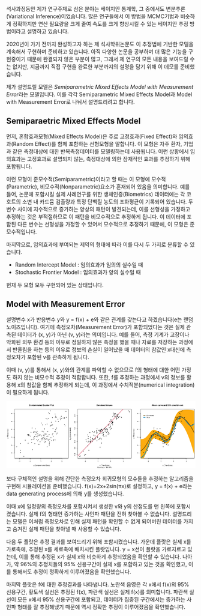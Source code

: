 석사과정동안 제가 연구주제로 삼은 분야는 베이지안 통계학, 그 중에서도 변분추론(Variational Inference)이었습니다. 많은 연구들에서 이 방법을 MCMC기법과 비슷하게 정확하지만 연산 필요량을 크게 줄여 속도를 크게 향상시킬 수 있는 베이지안 추정 방법이라고 설명하고 있습니다.

2020년이 가기 전까지 완성하고자 하는 제 석사학위논문도 이 추정법에 기반한 모델을 계속해서 구현하며 준비하고 있습니다. 아직 다양한 논문을 공부하며 더 많은 기능을 구현중이기 때문에 완결되지 않은 부분이 많고, 그래서 제 연구의 모든 내용을 보여드릴 수는 없지만, 지금까지 직접 구현을 완료한 부분까지의 설명을 담기 위해 이 데모를 준비했습니다.

제가 설명드릴 모델은 *Semiparametric Mixed Effects Model with Measurement Error*라는 모델입니다. 이를 각각 Semiparametric Mixed Effects Model과 Model with Measurement Error로 나눠서 설명드리려고 합니다.

## Semiparaetric Mixed Effects Model

먼저, 혼합효과모형(Mixed Effects Model)은 주로 고정효과(Fixed Effect)와 임의효과(Random Effect)를 함께 포함하는 선형모형을 말합니다. 이 모형은 자주 환자, 기업과 같은 측정대상에 대한 반복측정데이터를 모델링하는데 사용됩니다. 이런 상황에서 임의효과는 고정효과로 설명되지 않는, 측정대상에 의한 잠재적인 효과를 추정하기 위해 포함됩니다.

이런 모형이 준모수적(Semiparametric)이라고 할 때는 이 모형에 모수적(Parametric), 비모수적(Nonparametric)요소가 혼재되어 있음을 의미합니다. 
예를 들어, 논문에 포함시킬 실제 사례연구를 위한 생체인증(Biometrics) 데이터에는 각 코호트의 소변 내 카드뮴 검출량과 특정 단백질 농도의 조화평균이 기록되어 있습니다. 두 변수 사이에 지수적으로 증가하는 양상의 패턴이 발견되는데, 이를 선형성을 가정하고 추정하는 것은 부적절하므로 이 패턴을 비모수적으로 추정하게 됩니다. 이 데이터에 포함된 다른 변수는 선형성을 가정할 수 있어서 모수적으로 추정하기 때문에, 이 모형은 준모수적입니다.

마지막으로, 임의효과에 부여되는 제약의 형태에 따라 이를 다시 두 가지로 분류할 수 있습니다.

- Random Intercept Model : 임의효과가 임의의 실수일 때
- Stochastic Frontier Model : 임의효과가 양의 실수일 때

현재 두 모형 모두 구현되어 있는 상태입니다.

## Model with Measurement Error

설명변수 x가 반응변수 y와 y = f(x) + e와 같은 관계를 갖는다고 하겠습니다(e는 랜덤 노이즈입니다). 여기에 측정오차(Measurement Error)가 포함되었다는 것은 실제 관측된 데이터가 (x, y)가 아닌 (v, y)라는 의미입니다. 예를 들어, 측정 기계가 고장이나 악화된 외부 환경 등의 이유로 정밀하지 않은 측정을 했을 때나 자료를 저장하는 과정에서 반올림을 하는 등의 이유로 정보의 손실이 일어났을 때 데이터의 참값인 x대신에 측정오차가 포함된 v를 관측하게 됩니다. 

이때 (v, y)를 통해서 (x, y)와의 관계를 파악할 수 없으므로 f의 형태에 대한 어떤 가정도 하지 않는 비모수적 추정이 적합합니다. 또한, f를 추정하는 과정에서 v의 정보를 활용해 x의 참값을 함께 추정하게 되는데, 이 과정에서 수치적분(numerical integration)이 필요하게 됩니다.

![simulation-result](./result.png)

보다 구체적인 설명을 위해 간단한 측정오차 회귀모형의 모수들을 추정하는 알고리즘을 구현해 시뮬레이션을 준비했습니다. f(x)=2x+2sin(πx)로 설정하고, y = f(x) + e라는 data generating process에 의해 y를 생성했습니다. 

이때 x에 일정량의 측정오차를 포함시켜서 생성한 v와 y의 산점도를 맨 왼쪽에 포함시켰습니다. 실제 f의 형태인 증가하는 사인파 패턴을 전혀 찾아볼 수 없습니다. 설명드리는 모델은 이처럼 측정오차로 인해 실제 패턴을 확인할 수 없게 되어버린 데이터를 가지고 숨겨진 실제 패턴을 찾아낼 때 사용할 수 있습니다.

다음 두 플랏은 추정 결과를 보여드리기 위해 포함시켰습니다. 가운데 플랏은 실제 x를 가로축에, 추정된 x를 세로축에 배치시킨 플랏입니다. y = x선이 플랏을 가로지르고 있는데, 이를 통해 추정된 x가 실제 x와 비슷하게 추정되었음을 확인할 수 있습니다. 나아가, 약 96%의 추정치들의 95% 신용구간이 실제 x를 포함하고 있는 것을 확인했고, 이를 통해서도 추정이 정확하게 이루어졌음을 확인했습니다.

마지막 플랏은 f에 대한 추정결과를 나타냅니다. 노란색 음영은 각 x에서 f(x)의 95% 신용구간, 황토색 실선은 추정된 f(x), 파란색 실선은 실제 f(x)를 의미합니다. 파란색 실선이 모든 x에서 95% 신용구간에 포함되고, 데이터가 집중된 구간에서는 증가하는 사인파 형태를 잘 추정해냈기 때문에 역시 정확한 추정이 이루어졌음을 확인했습니다. 